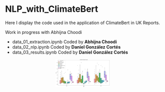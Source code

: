 # NLP_with_ClimateBert

Here I display the code used in the application of ClimateBert in UK Reports.

Work in progress with Abhijna Choodi
<ul>
  <li>data_01_extraction.ipynb Coded by <b>Abhijna Choodi</b></li>
  <li>data_02_nlp.ipynb Coded by <b>Daniel González Cortés</b></li>
  <li>data_03_results.ipynb Coded by <b>Daniel González Cortés</b></li>
</ul>



<p align="center" width="100%">
    <img width="35%" src="box_plot_1.png">
</p>
